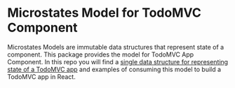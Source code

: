 # Microstates Model for TodoMVC Component

Microstates Models are immutable data structures that represent state of a component.
This package provides the model for TodoMVC App Component. In this repo you will find a [single
data structure for representing state of a TodoMVC app](index.js) and examples of consuming this
model to build a TodoMVC app in React.
